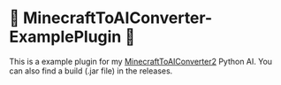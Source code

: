 # 🔌 MinecraftToAIConverter-ExamplePlugin 🔌 
This is a example plugin for my <a href="https://github.com/Fidode07/MinecraftToAIConverter2">MinecraftToAIConverter2</a> Python AI. You can also find a build (.jar file) in the releases.
